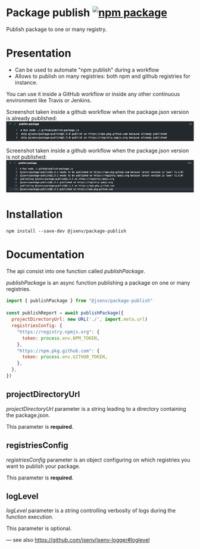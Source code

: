 # Package publish [![npm package](https://img.shields.io/npm/v/@jsenv/package-publish.svg?logo=npm&label=package)](https://www.npmjs.com/package/@jsenv/package-publish)

Publish package to one or many registry.

# Presentation

- Can be used to automate "npm publish" during a workflow
- Allows to publish on many registries: both npm and github registries for instance.

You can use it inside a GitHub workflow or inside any other continuous environment like Travis or Jenkins.

Screenshot taken inside a github workflow when the package.json version is already published: ![already published github workflow screenshot](./docs/already-published-github-workflow-screenshot.png)

Screenshot taken inside a github workflow when the package.json version is not published: ![publishing github workflow screenshot](./docs/publishing-github-workflow-screenshot.png)

# Installation

```console
npm install --save-dev @jsenv/package-publish
```

# Documentation

The api consist into one function called _publishPackage_.

_publishPackage_ is an async function publishing a package on one or many registries.

```js
import { publishPackage } from "@jsenv/package-publish"

const publishReport = await publishPackage({
  projectDirectoryUrl: new URL('./', import.meta.url)
  registriesConfig: {
    "https://registry.npmjs.org": {
      token: process.env.NPM_TOKEN,
    },
    "https://npm.pkg.github.com": {
      token: process.env.GITHUB_TOKEN,
    },
  },
})
```

## projectDirectoryUrl

_projectDirectoryUrl_ parameter is a string leading to a directory containing the package.json.

This parameter is **required**.

## registriesConfig

_registriesConfig_ parameter is an object configuring on which registries you want to publish your package.

This parameter is **required**.

## logLevel

_logLevel_ parameter is a string controlling verbosity of logs during the function execution.

This parameter is optional.

— see also https://github.com/jsenv/jsenv-logger#loglevel
